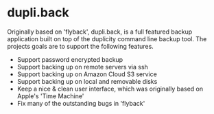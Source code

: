 # dupli.back

Originally based on 'flyback', dupli.back, is a full featured backup application
built on top of the duplicity command line backup tool. The projects goals are
to support the following features.

  * Support password encrypted backup
  * Support backing up on remote servers via ssh
  * Support backing up on Amazon Cloud S3 service
  * Support backing up on local and removable disks
  * Keep a nice & clean user interface, which was originally based on Apple's
    'Time Machine'
  * Fix many of the outstanding bugs in 'flyback'
  
